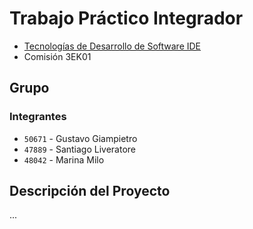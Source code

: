 # Trabajo Práctico Integrador
- [Tecnologías de Desarrollo de Software IDE](https://github.com/NetUTNRosario/Labs)
- Comisión 3EK01

## Grupo
### Integrantes
- `50671` - Gustavo Giampietro
- `47889` - Santiago Liveratore
-  `48042` - Marina Milo

## Descripción del Proyecto
...
